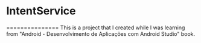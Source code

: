 # IntentService
===============
This is a project that I created while I was learning from "Android - Desenvolvimento de Aplicações com Android Studio" book.
